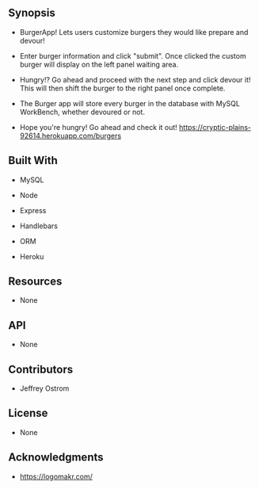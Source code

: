 Synopsis
-------------------------------------------------------------------------------------

- BurgerApp! Lets users customize burgers they would like prepare and devour!

- Enter burger information and click "submit". Once clicked the custom burger will display on the left panel waiting area.

- Hungry!? Go ahead and proceed with the next step and click devour it! This will then shift the burger to the right panel once complete.

- The Burger app will store every burger in the database with MySQL WorkBench, whether devoured or not.  

- Hope you're hungry! Go ahead and check it out! https://cryptic-plains-92614.herokuapp.com/burgers

Built With
-------------------------------------------------------------------------------------

- MySQL

- Node

- Express

- Handlebars

- ORM

- Heroku

Resources
-------------------------------------------------------------------------------------

- None

API
-------------------------------------------------------------------------------------

- None 

Contributors
-------------------------------------------------------------------------------------

- Jeffrey Ostrom

License
-------------------------------------------------------------------------------------

- None

Acknowledgments
-------------------------------------------------------------------------------------
- https://logomakr.com/